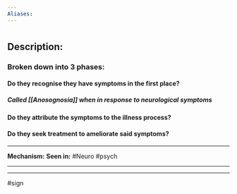 ```yaml
---
Aliases:
---
```

# 
## Description:
### Broken down into 3 phases:
#### Do they recognise they have symptoms in the first place?
##### Called [[Anosognosia]] when in response to neurological symptoms
#### Do they attribute the symptoms to the illness process?
#### Do they seek treatment to ameliorate said symptoms?

---
**Mechanism:**
**Seen in:** #Neuro #psych 

---


---
#sign 
